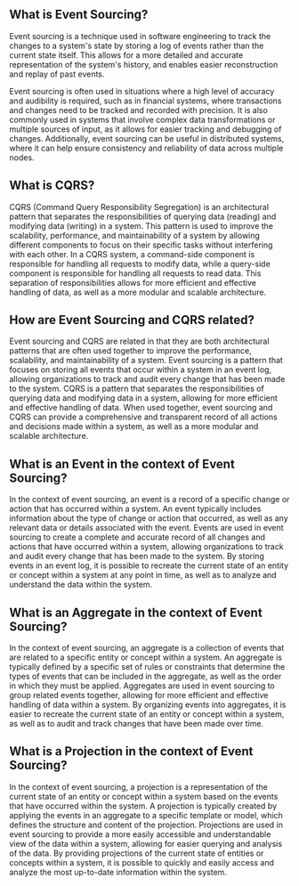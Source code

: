 ## What is Event Sourcing?
Event sourcing is a technique used in software engineering to track the changes to a system's state by storing a log of events rather than the current state itself. This allows for a more detailed and accurate representation of the system's history, and enables easier reconstruction and replay of past events.

Event sourcing is often used in situations where a high level of accuracy and audibility is required, such as in financial systems, where transactions and changes need to be tracked and recorded with precision. It is also commonly used in systems that involve complex data transformations or multiple sources of input, as it allows for easier tracking and debugging of changes. Additionally, event sourcing can be useful in distributed systems, where it can help ensure consistency and reliability of data across multiple nodes.

## What is CQRS?
CQRS (Command Query Responsibility Segregation) is an architectural pattern that separates the responsibilities of querying data (reading) and modifying data (writing) in a system. This pattern is used to improve the scalability, performance, and maintainability of a system by allowing different components to focus on their specific tasks without interfering with each other. In a CQRS system, a command-side component is responsible for handling all requests to modify data, while a query-side component is responsible for handling all requests to read data. This separation of responsibilities allows for more efficient and effective handling of data, as well as a more modular and scalable architecture.

## How are Event Sourcing and CQRS related?
Event sourcing and CQRS are related in that they are both architectural patterns that are often used together to improve the performance, scalability, and maintainability of a system. Event sourcing is a pattern that focuses on storing all events that occur within a system in an event log, allowing organizations to track and audit every change that has been made to the system. CQRS is a pattern that separates the responsibilities of querying data and modifying data in a system, allowing for more efficient and effective handling of data. When used together, event sourcing and CQRS can provide a comprehensive and transparent record of all actions and decisions made within a system, as well as a more modular and scalable architecture.

## What is an Event in the context of Event Sourcing?
In the context of event sourcing, an event is a record of a specific change or action that has occurred within a system. An event typically includes information about the type of change or action that occurred, as well as any relevant data or details associated with the event. Events are used in event sourcing to create a complete and accurate record of all changes and actions that have occurred within a system, allowing organizations to track and audit every change that has been made to the system. By storing events in an event log, it is possible to recreate the current state of an entity or concept within a system at any point in time, as well as to analyze and understand the data within the system.

## What is an Aggregate in the context of Event Sourcing?
In the context of event sourcing, an aggregate is a collection of events that are related to a specific entity or concept within a system. An aggregate is typically defined by a specific set of rules or constraints that determine the types of events that can be included in the aggregate, as well as the order in which they must be applied. Aggregates are used in event sourcing to group related events together, allowing for more efficient and effective handling of data within a system. By organizing events into aggregates, it is easier to recreate the current state of an entity or concept within a system, as well as to audit and track changes that have been made over time.

## What is a Projection in the context of Event Sourcing?
In the context of event sourcing, a projection is a representation of the current state of an entity or concept within a system based on the events that have occurred within the system. A projection is typically created by applying the events in an aggregate to a specific template or model, which defines the structure and content of the projection. Projections are used in event sourcing to provide a more easily accessible and understandable view of the data within a system, allowing for easier querying and analysis of the data. By providing projections of the current state of entities or concepts within a system, it is possible to quickly and easily access and analyze the most up-to-date information within the system.